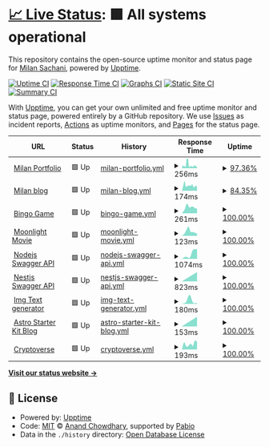 # [📈 Live Status](https://status.milansachani.dev): <!--live status--> **🟩 All systems operational**

This repository contains the open-source uptime monitor and status page for [Milan Sachani](https://milansachani.dev), powered by [Upptime](https://github.com/upptime/upptime).

[![Uptime CI](https://github.com/Milan-960/uptime/workflows/Uptime%20CI/badge.svg)](https://github.com/Milan-960/uptime/actions?query=workflow%3A%22Uptime+CI%22)
[![Response Time CI](https://github.com/Milan-960/uptime/workflows/Response%20Time%20CI/badge.svg)](https://github.com/Milan-960/uptime/actions?query=workflow%3A%22Response+Time+CI%22)
[![Graphs CI](https://github.com/Milan-960/uptime/workflows/Graphs%20CI/badge.svg)](https://github.com/Milan-960/uptime/actions?query=workflow%3A%22Graphs+CI%22)
[![Static Site CI](https://github.com/Milan-960/uptime/workflows/Static%20Site%20CI/badge.svg)](https://github.com/Milan-960/uptime/actions?query=workflow%3A%22Static+Site+CI%22)
[![Summary CI](https://github.com/Milan-960/uptime/workflows/Summary%20CI/badge.svg)](https://github.com/Milan-960/uptime/actions?query=workflow%3A%22Summary+CI%22)

With [Upptime](https://upptime.js.org), you can get your own unlimited and free uptime monitor and status page, powered entirely by a GitHub repository. We use [Issues](https://github.com/Milan-960/uptime/issues) as incident reports, [Actions](https://github.com/Milan-960/uptime/actions) as uptime monitors, and [Pages](https://status.milansachani.dev) for the status page.

<!--start: status pages-->
<!-- This summary is generated by Upptime (https://github.com/upptime/upptime) -->
<!-- Do not edit this manually, your changes will be overwritten -->
<!-- prettier-ignore -->
| URL | Status | History | Response Time | Uptime |
| --- | ------ | ------- | ------------- | ------ |
| <img alt="" src="https://icons.duckduckgo.com/ip3/www.milansachani.dev.ico" height="13"> [Milan Portfolio](https://www.milansachani.dev) | 🟩 Up | [milan-portfolio.yml](https://github.com/Milan-960/uptime/commits/HEAD/history/milan-portfolio.yml) | <details><summary><img alt="Response time graph" src="./graphs/milan-portfolio/response-time-week.png" height="20"> 256ms</summary><br><a href="https://status.milansachani.dev/history/milan-portfolio"><img alt="Response time 256" src="https://img.shields.io/endpoint?url=https%3A%2F%2Fraw.githubusercontent.com%2FMilan-960%2Fuptime%2FHEAD%2Fapi%2Fmilan-portfolio%2Fresponse-time.json"></a><br><a href="https://status.milansachani.dev/history/milan-portfolio"><img alt="24-hour response time 108" src="https://img.shields.io/endpoint?url=https%3A%2F%2Fraw.githubusercontent.com%2FMilan-960%2Fuptime%2FHEAD%2Fapi%2Fmilan-portfolio%2Fresponse-time-day.json"></a><br><a href="https://status.milansachani.dev/history/milan-portfolio"><img alt="7-day response time 256" src="https://img.shields.io/endpoint?url=https%3A%2F%2Fraw.githubusercontent.com%2FMilan-960%2Fuptime%2FHEAD%2Fapi%2Fmilan-portfolio%2Fresponse-time-week.json"></a><br><a href="https://status.milansachani.dev/history/milan-portfolio"><img alt="30-day response time 256" src="https://img.shields.io/endpoint?url=https%3A%2F%2Fraw.githubusercontent.com%2FMilan-960%2Fuptime%2FHEAD%2Fapi%2Fmilan-portfolio%2Fresponse-time-month.json"></a><br><a href="https://status.milansachani.dev/history/milan-portfolio"><img alt="1-year response time 256" src="https://img.shields.io/endpoint?url=https%3A%2F%2Fraw.githubusercontent.com%2FMilan-960%2Fuptime%2FHEAD%2Fapi%2Fmilan-portfolio%2Fresponse-time-year.json"></a></details> | <details><summary><a href="https://status.milansachani.dev/history/milan-portfolio">97.36%</a></summary><a href="https://status.milansachani.dev/history/milan-portfolio"><img alt="All-time uptime 97.36%" src="https://img.shields.io/endpoint?url=https%3A%2F%2Fraw.githubusercontent.com%2FMilan-960%2Fuptime%2FHEAD%2Fapi%2Fmilan-portfolio%2Fuptime.json"></a><br><a href="https://status.milansachani.dev/history/milan-portfolio"><img alt="24-hour uptime 100.00%" src="https://img.shields.io/endpoint?url=https%3A%2F%2Fraw.githubusercontent.com%2FMilan-960%2Fuptime%2FHEAD%2Fapi%2Fmilan-portfolio%2Fuptime-day.json"></a><br><a href="https://status.milansachani.dev/history/milan-portfolio"><img alt="7-day uptime 97.36%" src="https://img.shields.io/endpoint?url=https%3A%2F%2Fraw.githubusercontent.com%2FMilan-960%2Fuptime%2FHEAD%2Fapi%2Fmilan-portfolio%2Fuptime-week.json"></a><br><a href="https://status.milansachani.dev/history/milan-portfolio"><img alt="30-day uptime 97.36%" src="https://img.shields.io/endpoint?url=https%3A%2F%2Fraw.githubusercontent.com%2FMilan-960%2Fuptime%2FHEAD%2Fapi%2Fmilan-portfolio%2Fuptime-month.json"></a><br><a href="https://status.milansachani.dev/history/milan-portfolio"><img alt="1-year uptime 97.36%" src="https://img.shields.io/endpoint?url=https%3A%2F%2Fraw.githubusercontent.com%2FMilan-960%2Fuptime%2FHEAD%2Fapi%2Fmilan-portfolio%2Fuptime-year.json"></a></details>
| <img alt="" src="https://icons.duckduckgo.com/ip3/blog.milansachani.dev.ico" height="13"> [Milan blog](https://blog.milansachani.dev) | 🟩 Up | [milan-blog.yml](https://github.com/Milan-960/uptime/commits/HEAD/history/milan-blog.yml) | <details><summary><img alt="Response time graph" src="./graphs/milan-blog/response-time-week.png" height="20"> 174ms</summary><br><a href="https://status.milansachani.dev/history/milan-blog"><img alt="Response time 174" src="https://img.shields.io/endpoint?url=https%3A%2F%2Fraw.githubusercontent.com%2FMilan-960%2Fuptime%2FHEAD%2Fapi%2Fmilan-blog%2Fresponse-time.json"></a><br><a href="https://status.milansachani.dev/history/milan-blog"><img alt="24-hour response time 144" src="https://img.shields.io/endpoint?url=https%3A%2F%2Fraw.githubusercontent.com%2FMilan-960%2Fuptime%2FHEAD%2Fapi%2Fmilan-blog%2Fresponse-time-day.json"></a><br><a href="https://status.milansachani.dev/history/milan-blog"><img alt="7-day response time 174" src="https://img.shields.io/endpoint?url=https%3A%2F%2Fraw.githubusercontent.com%2FMilan-960%2Fuptime%2FHEAD%2Fapi%2Fmilan-blog%2Fresponse-time-week.json"></a><br><a href="https://status.milansachani.dev/history/milan-blog"><img alt="30-day response time 174" src="https://img.shields.io/endpoint?url=https%3A%2F%2Fraw.githubusercontent.com%2FMilan-960%2Fuptime%2FHEAD%2Fapi%2Fmilan-blog%2Fresponse-time-month.json"></a><br><a href="https://status.milansachani.dev/history/milan-blog"><img alt="1-year response time 174" src="https://img.shields.io/endpoint?url=https%3A%2F%2Fraw.githubusercontent.com%2FMilan-960%2Fuptime%2FHEAD%2Fapi%2Fmilan-blog%2Fresponse-time-year.json"></a></details> | <details><summary><a href="https://status.milansachani.dev/history/milan-blog">84.35%</a></summary><a href="https://status.milansachani.dev/history/milan-blog"><img alt="All-time uptime 84.35%" src="https://img.shields.io/endpoint?url=https%3A%2F%2Fraw.githubusercontent.com%2FMilan-960%2Fuptime%2FHEAD%2Fapi%2Fmilan-blog%2Fuptime.json"></a><br><a href="https://status.milansachani.dev/history/milan-blog"><img alt="24-hour uptime 100.00%" src="https://img.shields.io/endpoint?url=https%3A%2F%2Fraw.githubusercontent.com%2FMilan-960%2Fuptime%2FHEAD%2Fapi%2Fmilan-blog%2Fuptime-day.json"></a><br><a href="https://status.milansachani.dev/history/milan-blog"><img alt="7-day uptime 84.35%" src="https://img.shields.io/endpoint?url=https%3A%2F%2Fraw.githubusercontent.com%2FMilan-960%2Fuptime%2FHEAD%2Fapi%2Fmilan-blog%2Fuptime-week.json"></a><br><a href="https://status.milansachani.dev/history/milan-blog"><img alt="30-day uptime 84.35%" src="https://img.shields.io/endpoint?url=https%3A%2F%2Fraw.githubusercontent.com%2FMilan-960%2Fuptime%2FHEAD%2Fapi%2Fmilan-blog%2Fuptime-month.json"></a><br><a href="https://status.milansachani.dev/history/milan-blog"><img alt="1-year uptime 84.35%" src="https://img.shields.io/endpoint?url=https%3A%2F%2Fraw.githubusercontent.com%2FMilan-960%2Fuptime%2FHEAD%2Fapi%2Fmilan-blog%2Fuptime-year.json"></a></details>
| <img alt="" src="https://icons.duckduckgo.com/ip3/bingo.milansachani.dev.ico" height="13"> [Bingo Game](https://bingo.milansachani.dev) | 🟩 Up | [bingo-game.yml](https://github.com/Milan-960/uptime/commits/HEAD/history/bingo-game.yml) | <details><summary><img alt="Response time graph" src="./graphs/bingo-game/response-time-week.png" height="20"> 261ms</summary><br><a href="https://status.milansachani.dev/history/bingo-game"><img alt="Response time 261" src="https://img.shields.io/endpoint?url=https%3A%2F%2Fraw.githubusercontent.com%2FMilan-960%2Fuptime%2FHEAD%2Fapi%2Fbingo-game%2Fresponse-time.json"></a><br><a href="https://status.milansachani.dev/history/bingo-game"><img alt="24-hour response time 218" src="https://img.shields.io/endpoint?url=https%3A%2F%2Fraw.githubusercontent.com%2FMilan-960%2Fuptime%2FHEAD%2Fapi%2Fbingo-game%2Fresponse-time-day.json"></a><br><a href="https://status.milansachani.dev/history/bingo-game"><img alt="7-day response time 261" src="https://img.shields.io/endpoint?url=https%3A%2F%2Fraw.githubusercontent.com%2FMilan-960%2Fuptime%2FHEAD%2Fapi%2Fbingo-game%2Fresponse-time-week.json"></a><br><a href="https://status.milansachani.dev/history/bingo-game"><img alt="30-day response time 261" src="https://img.shields.io/endpoint?url=https%3A%2F%2Fraw.githubusercontent.com%2FMilan-960%2Fuptime%2FHEAD%2Fapi%2Fbingo-game%2Fresponse-time-month.json"></a><br><a href="https://status.milansachani.dev/history/bingo-game"><img alt="1-year response time 261" src="https://img.shields.io/endpoint?url=https%3A%2F%2Fraw.githubusercontent.com%2FMilan-960%2Fuptime%2FHEAD%2Fapi%2Fbingo-game%2Fresponse-time-year.json"></a></details> | <details><summary><a href="https://status.milansachani.dev/history/bingo-game">100.00%</a></summary><a href="https://status.milansachani.dev/history/bingo-game"><img alt="All-time uptime 100.00%" src="https://img.shields.io/endpoint?url=https%3A%2F%2Fraw.githubusercontent.com%2FMilan-960%2Fuptime%2FHEAD%2Fapi%2Fbingo-game%2Fuptime.json"></a><br><a href="https://status.milansachani.dev/history/bingo-game"><img alt="24-hour uptime 100.00%" src="https://img.shields.io/endpoint?url=https%3A%2F%2Fraw.githubusercontent.com%2FMilan-960%2Fuptime%2FHEAD%2Fapi%2Fbingo-game%2Fuptime-day.json"></a><br><a href="https://status.milansachani.dev/history/bingo-game"><img alt="7-day uptime 100.00%" src="https://img.shields.io/endpoint?url=https%3A%2F%2Fraw.githubusercontent.com%2FMilan-960%2Fuptime%2FHEAD%2Fapi%2Fbingo-game%2Fuptime-week.json"></a><br><a href="https://status.milansachani.dev/history/bingo-game"><img alt="30-day uptime 100.00%" src="https://img.shields.io/endpoint?url=https%3A%2F%2Fraw.githubusercontent.com%2FMilan-960%2Fuptime%2FHEAD%2Fapi%2Fbingo-game%2Fuptime-month.json"></a><br><a href="https://status.milansachani.dev/history/bingo-game"><img alt="1-year uptime 100.00%" src="https://img.shields.io/endpoint?url=https%3A%2F%2Fraw.githubusercontent.com%2FMilan-960%2Fuptime%2FHEAD%2Fapi%2Fbingo-game%2Fuptime-year.json"></a></details>
| <img alt="" src="https://icons.duckduckgo.com/ip3/moonlight-film.vercel.app.ico" height="13"> [Moonlight Movie](https://moonlight-film.vercel.app) | 🟩 Up | [moonlight-movie.yml](https://github.com/Milan-960/uptime/commits/HEAD/history/moonlight-movie.yml) | <details><summary><img alt="Response time graph" src="./graphs/moonlight-movie/response-time-week.png" height="20"> 123ms</summary><br><a href="https://status.milansachani.dev/history/moonlight-movie"><img alt="Response time 123" src="https://img.shields.io/endpoint?url=https%3A%2F%2Fraw.githubusercontent.com%2FMilan-960%2Fuptime%2FHEAD%2Fapi%2Fmoonlight-movie%2Fresponse-time.json"></a><br><a href="https://status.milansachani.dev/history/moonlight-movie"><img alt="24-hour response time 76" src="https://img.shields.io/endpoint?url=https%3A%2F%2Fraw.githubusercontent.com%2FMilan-960%2Fuptime%2FHEAD%2Fapi%2Fmoonlight-movie%2Fresponse-time-day.json"></a><br><a href="https://status.milansachani.dev/history/moonlight-movie"><img alt="7-day response time 123" src="https://img.shields.io/endpoint?url=https%3A%2F%2Fraw.githubusercontent.com%2FMilan-960%2Fuptime%2FHEAD%2Fapi%2Fmoonlight-movie%2Fresponse-time-week.json"></a><br><a href="https://status.milansachani.dev/history/moonlight-movie"><img alt="30-day response time 123" src="https://img.shields.io/endpoint?url=https%3A%2F%2Fraw.githubusercontent.com%2FMilan-960%2Fuptime%2FHEAD%2Fapi%2Fmoonlight-movie%2Fresponse-time-month.json"></a><br><a href="https://status.milansachani.dev/history/moonlight-movie"><img alt="1-year response time 123" src="https://img.shields.io/endpoint?url=https%3A%2F%2Fraw.githubusercontent.com%2FMilan-960%2Fuptime%2FHEAD%2Fapi%2Fmoonlight-movie%2Fresponse-time-year.json"></a></details> | <details><summary><a href="https://status.milansachani.dev/history/moonlight-movie">100.00%</a></summary><a href="https://status.milansachani.dev/history/moonlight-movie"><img alt="All-time uptime 100.00%" src="https://img.shields.io/endpoint?url=https%3A%2F%2Fraw.githubusercontent.com%2FMilan-960%2Fuptime%2FHEAD%2Fapi%2Fmoonlight-movie%2Fuptime.json"></a><br><a href="https://status.milansachani.dev/history/moonlight-movie"><img alt="24-hour uptime 100.00%" src="https://img.shields.io/endpoint?url=https%3A%2F%2Fraw.githubusercontent.com%2FMilan-960%2Fuptime%2FHEAD%2Fapi%2Fmoonlight-movie%2Fuptime-day.json"></a><br><a href="https://status.milansachani.dev/history/moonlight-movie"><img alt="7-day uptime 100.00%" src="https://img.shields.io/endpoint?url=https%3A%2F%2Fraw.githubusercontent.com%2FMilan-960%2Fuptime%2FHEAD%2Fapi%2Fmoonlight-movie%2Fuptime-week.json"></a><br><a href="https://status.milansachani.dev/history/moonlight-movie"><img alt="30-day uptime 100.00%" src="https://img.shields.io/endpoint?url=https%3A%2F%2Fraw.githubusercontent.com%2FMilan-960%2Fuptime%2FHEAD%2Fapi%2Fmoonlight-movie%2Fuptime-month.json"></a><br><a href="https://status.milansachani.dev/history/moonlight-movie"><img alt="1-year uptime 100.00%" src="https://img.shields.io/endpoint?url=https%3A%2F%2Fraw.githubusercontent.com%2FMilan-960%2Fuptime%2FHEAD%2Fapi%2Fmoonlight-movie%2Fuptime-year.json"></a></details>
| <img alt="" src="https://icons.duckduckgo.com/ip3/nodejs-swagger-api.vercel.app.ico" height="13"> [Nodejs Swagger API](https://nodejs-swagger-api.vercel.app) | 🟩 Up | [nodejs-swagger-api.yml](https://github.com/Milan-960/uptime/commits/HEAD/history/nodejs-swagger-api.yml) | <details><summary><img alt="Response time graph" src="./graphs/nodejs-swagger-api/response-time-week.png" height="20"> 1074ms</summary><br><a href="https://status.milansachani.dev/history/nodejs-swagger-api"><img alt="Response time 1074" src="https://img.shields.io/endpoint?url=https%3A%2F%2Fraw.githubusercontent.com%2FMilan-960%2Fuptime%2FHEAD%2Fapi%2Fnodejs-swagger-api%2Fresponse-time.json"></a><br><a href="https://status.milansachani.dev/history/nodejs-swagger-api"><img alt="24-hour response time 1874" src="https://img.shields.io/endpoint?url=https%3A%2F%2Fraw.githubusercontent.com%2FMilan-960%2Fuptime%2FHEAD%2Fapi%2Fnodejs-swagger-api%2Fresponse-time-day.json"></a><br><a href="https://status.milansachani.dev/history/nodejs-swagger-api"><img alt="7-day response time 1074" src="https://img.shields.io/endpoint?url=https%3A%2F%2Fraw.githubusercontent.com%2FMilan-960%2Fuptime%2FHEAD%2Fapi%2Fnodejs-swagger-api%2Fresponse-time-week.json"></a><br><a href="https://status.milansachani.dev/history/nodejs-swagger-api"><img alt="30-day response time 1074" src="https://img.shields.io/endpoint?url=https%3A%2F%2Fraw.githubusercontent.com%2FMilan-960%2Fuptime%2FHEAD%2Fapi%2Fnodejs-swagger-api%2Fresponse-time-month.json"></a><br><a href="https://status.milansachani.dev/history/nodejs-swagger-api"><img alt="1-year response time 1074" src="https://img.shields.io/endpoint?url=https%3A%2F%2Fraw.githubusercontent.com%2FMilan-960%2Fuptime%2FHEAD%2Fapi%2Fnodejs-swagger-api%2Fresponse-time-year.json"></a></details> | <details><summary><a href="https://status.milansachani.dev/history/nodejs-swagger-api">100.00%</a></summary><a href="https://status.milansachani.dev/history/nodejs-swagger-api"><img alt="All-time uptime 100.00%" src="https://img.shields.io/endpoint?url=https%3A%2F%2Fraw.githubusercontent.com%2FMilan-960%2Fuptime%2FHEAD%2Fapi%2Fnodejs-swagger-api%2Fuptime.json"></a><br><a href="https://status.milansachani.dev/history/nodejs-swagger-api"><img alt="24-hour uptime 100.00%" src="https://img.shields.io/endpoint?url=https%3A%2F%2Fraw.githubusercontent.com%2FMilan-960%2Fuptime%2FHEAD%2Fapi%2Fnodejs-swagger-api%2Fuptime-day.json"></a><br><a href="https://status.milansachani.dev/history/nodejs-swagger-api"><img alt="7-day uptime 100.00%" src="https://img.shields.io/endpoint?url=https%3A%2F%2Fraw.githubusercontent.com%2FMilan-960%2Fuptime%2FHEAD%2Fapi%2Fnodejs-swagger-api%2Fuptime-week.json"></a><br><a href="https://status.milansachani.dev/history/nodejs-swagger-api"><img alt="30-day uptime 100.00%" src="https://img.shields.io/endpoint?url=https%3A%2F%2Fraw.githubusercontent.com%2FMilan-960%2Fuptime%2FHEAD%2Fapi%2Fnodejs-swagger-api%2Fuptime-month.json"></a><br><a href="https://status.milansachani.dev/history/nodejs-swagger-api"><img alt="1-year uptime 100.00%" src="https://img.shields.io/endpoint?url=https%3A%2F%2Fraw.githubusercontent.com%2FMilan-960%2Fuptime%2FHEAD%2Fapi%2Fnodejs-swagger-api%2Fuptime-year.json"></a></details>
| <img alt="" src="https://icons.duckduckgo.com/ip3/nestjs-server-member.vercel.app.ico" height="13"> [Nestjs Swagger API](https://nestjs-server-member.vercel.app) | 🟩 Up | [nestjs-swagger-api.yml](https://github.com/Milan-960/uptime/commits/HEAD/history/nestjs-swagger-api.yml) | <details><summary><img alt="Response time graph" src="./graphs/nestjs-swagger-api/response-time-week.png" height="20"> 823ms</summary><br><a href="https://status.milansachani.dev/history/nestjs-swagger-api"><img alt="Response time 823" src="https://img.shields.io/endpoint?url=https%3A%2F%2Fraw.githubusercontent.com%2FMilan-960%2Fuptime%2FHEAD%2Fapi%2Fnestjs-swagger-api%2Fresponse-time.json"></a><br><a href="https://status.milansachani.dev/history/nestjs-swagger-api"><img alt="24-hour response time 823" src="https://img.shields.io/endpoint?url=https%3A%2F%2Fraw.githubusercontent.com%2FMilan-960%2Fuptime%2FHEAD%2Fapi%2Fnestjs-swagger-api%2Fresponse-time-day.json"></a><br><a href="https://status.milansachani.dev/history/nestjs-swagger-api"><img alt="7-day response time 823" src="https://img.shields.io/endpoint?url=https%3A%2F%2Fraw.githubusercontent.com%2FMilan-960%2Fuptime%2FHEAD%2Fapi%2Fnestjs-swagger-api%2Fresponse-time-week.json"></a><br><a href="https://status.milansachani.dev/history/nestjs-swagger-api"><img alt="30-day response time 823" src="https://img.shields.io/endpoint?url=https%3A%2F%2Fraw.githubusercontent.com%2FMilan-960%2Fuptime%2FHEAD%2Fapi%2Fnestjs-swagger-api%2Fresponse-time-month.json"></a><br><a href="https://status.milansachani.dev/history/nestjs-swagger-api"><img alt="1-year response time 823" src="https://img.shields.io/endpoint?url=https%3A%2F%2Fraw.githubusercontent.com%2FMilan-960%2Fuptime%2FHEAD%2Fapi%2Fnestjs-swagger-api%2Fresponse-time-year.json"></a></details> | <details><summary><a href="https://status.milansachani.dev/history/nestjs-swagger-api">100.00%</a></summary><a href="https://status.milansachani.dev/history/nestjs-swagger-api"><img alt="All-time uptime 100.00%" src="https://img.shields.io/endpoint?url=https%3A%2F%2Fraw.githubusercontent.com%2FMilan-960%2Fuptime%2FHEAD%2Fapi%2Fnestjs-swagger-api%2Fuptime.json"></a><br><a href="https://status.milansachani.dev/history/nestjs-swagger-api"><img alt="24-hour uptime 100.00%" src="https://img.shields.io/endpoint?url=https%3A%2F%2Fraw.githubusercontent.com%2FMilan-960%2Fuptime%2FHEAD%2Fapi%2Fnestjs-swagger-api%2Fuptime-day.json"></a><br><a href="https://status.milansachani.dev/history/nestjs-swagger-api"><img alt="7-day uptime 100.00%" src="https://img.shields.io/endpoint?url=https%3A%2F%2Fraw.githubusercontent.com%2FMilan-960%2Fuptime%2FHEAD%2Fapi%2Fnestjs-swagger-api%2Fuptime-week.json"></a><br><a href="https://status.milansachani.dev/history/nestjs-swagger-api"><img alt="30-day uptime 100.00%" src="https://img.shields.io/endpoint?url=https%3A%2F%2Fraw.githubusercontent.com%2FMilan-960%2Fuptime%2FHEAD%2Fapi%2Fnestjs-swagger-api%2Fuptime-month.json"></a><br><a href="https://status.milansachani.dev/history/nestjs-swagger-api"><img alt="1-year uptime 100.00%" src="https://img.shields.io/endpoint?url=https%3A%2F%2Fraw.githubusercontent.com%2FMilan-960%2Fuptime%2FHEAD%2Fapi%2Fnestjs-swagger-api%2Fuptime-year.json"></a></details>
| <img alt="" src="https://icons.duckduckgo.com/ip3/img-text-generators.netlify.app.ico" height="13"> [Img Text generator](https://img-text-generators.netlify.app) | 🟩 Up | [img-text-generator.yml](https://github.com/Milan-960/uptime/commits/HEAD/history/img-text-generator.yml) | <details><summary><img alt="Response time graph" src="./graphs/img-text-generator/response-time-week.png" height="20"> 180ms</summary><br><a href="https://status.milansachani.dev/history/img-text-generator"><img alt="Response time 180" src="https://img.shields.io/endpoint?url=https%3A%2F%2Fraw.githubusercontent.com%2FMilan-960%2Fuptime%2FHEAD%2Fapi%2Fimg-text-generator%2Fresponse-time.json"></a><br><a href="https://status.milansachani.dev/history/img-text-generator"><img alt="24-hour response time 50" src="https://img.shields.io/endpoint?url=https%3A%2F%2Fraw.githubusercontent.com%2FMilan-960%2Fuptime%2FHEAD%2Fapi%2Fimg-text-generator%2Fresponse-time-day.json"></a><br><a href="https://status.milansachani.dev/history/img-text-generator"><img alt="7-day response time 180" src="https://img.shields.io/endpoint?url=https%3A%2F%2Fraw.githubusercontent.com%2FMilan-960%2Fuptime%2FHEAD%2Fapi%2Fimg-text-generator%2Fresponse-time-week.json"></a><br><a href="https://status.milansachani.dev/history/img-text-generator"><img alt="30-day response time 180" src="https://img.shields.io/endpoint?url=https%3A%2F%2Fraw.githubusercontent.com%2FMilan-960%2Fuptime%2FHEAD%2Fapi%2Fimg-text-generator%2Fresponse-time-month.json"></a><br><a href="https://status.milansachani.dev/history/img-text-generator"><img alt="1-year response time 180" src="https://img.shields.io/endpoint?url=https%3A%2F%2Fraw.githubusercontent.com%2FMilan-960%2Fuptime%2FHEAD%2Fapi%2Fimg-text-generator%2Fresponse-time-year.json"></a></details> | <details><summary><a href="https://status.milansachani.dev/history/img-text-generator">100.00%</a></summary><a href="https://status.milansachani.dev/history/img-text-generator"><img alt="All-time uptime 100.00%" src="https://img.shields.io/endpoint?url=https%3A%2F%2Fraw.githubusercontent.com%2FMilan-960%2Fuptime%2FHEAD%2Fapi%2Fimg-text-generator%2Fuptime.json"></a><br><a href="https://status.milansachani.dev/history/img-text-generator"><img alt="24-hour uptime 100.00%" src="https://img.shields.io/endpoint?url=https%3A%2F%2Fraw.githubusercontent.com%2FMilan-960%2Fuptime%2FHEAD%2Fapi%2Fimg-text-generator%2Fuptime-day.json"></a><br><a href="https://status.milansachani.dev/history/img-text-generator"><img alt="7-day uptime 100.00%" src="https://img.shields.io/endpoint?url=https%3A%2F%2Fraw.githubusercontent.com%2FMilan-960%2Fuptime%2FHEAD%2Fapi%2Fimg-text-generator%2Fuptime-week.json"></a><br><a href="https://status.milansachani.dev/history/img-text-generator"><img alt="30-day uptime 100.00%" src="https://img.shields.io/endpoint?url=https%3A%2F%2Fraw.githubusercontent.com%2FMilan-960%2Fuptime%2FHEAD%2Fapi%2Fimg-text-generator%2Fuptime-month.json"></a><br><a href="https://status.milansachani.dev/history/img-text-generator"><img alt="1-year uptime 100.00%" src="https://img.shields.io/endpoint?url=https%3A%2F%2Fraw.githubusercontent.com%2FMilan-960%2Fuptime%2FHEAD%2Fapi%2Fimg-text-generator%2Fuptime-year.json"></a></details>
| <img alt="" src="https://icons.duckduckgo.com/ip3/astro-starter-kits.vercel.app.ico" height="13"> [Astro Starter Kit Blog](https://astro-starter-kits.vercel.app) | 🟩 Up | [astro-starter-kit-blog.yml](https://github.com/Milan-960/uptime/commits/HEAD/history/astro-starter-kit-blog.yml) | <details><summary><img alt="Response time graph" src="./graphs/astro-starter-kit-blog/response-time-week.png" height="20"> 153ms</summary><br><a href="https://status.milansachani.dev/history/astro-starter-kit-blog"><img alt="Response time 153" src="https://img.shields.io/endpoint?url=https%3A%2F%2Fraw.githubusercontent.com%2FMilan-960%2Fuptime%2FHEAD%2Fapi%2Fastro-starter-kit-blog%2Fresponse-time.json"></a><br><a href="https://status.milansachani.dev/history/astro-starter-kit-blog"><img alt="24-hour response time 153" src="https://img.shields.io/endpoint?url=https%3A%2F%2Fraw.githubusercontent.com%2FMilan-960%2Fuptime%2FHEAD%2Fapi%2Fastro-starter-kit-blog%2Fresponse-time-day.json"></a><br><a href="https://status.milansachani.dev/history/astro-starter-kit-blog"><img alt="7-day response time 153" src="https://img.shields.io/endpoint?url=https%3A%2F%2Fraw.githubusercontent.com%2FMilan-960%2Fuptime%2FHEAD%2Fapi%2Fastro-starter-kit-blog%2Fresponse-time-week.json"></a><br><a href="https://status.milansachani.dev/history/astro-starter-kit-blog"><img alt="30-day response time 153" src="https://img.shields.io/endpoint?url=https%3A%2F%2Fraw.githubusercontent.com%2FMilan-960%2Fuptime%2FHEAD%2Fapi%2Fastro-starter-kit-blog%2Fresponse-time-month.json"></a><br><a href="https://status.milansachani.dev/history/astro-starter-kit-blog"><img alt="1-year response time 153" src="https://img.shields.io/endpoint?url=https%3A%2F%2Fraw.githubusercontent.com%2FMilan-960%2Fuptime%2FHEAD%2Fapi%2Fastro-starter-kit-blog%2Fresponse-time-year.json"></a></details> | <details><summary><a href="https://status.milansachani.dev/history/astro-starter-kit-blog">100.00%</a></summary><a href="https://status.milansachani.dev/history/astro-starter-kit-blog"><img alt="All-time uptime 100.00%" src="https://img.shields.io/endpoint?url=https%3A%2F%2Fraw.githubusercontent.com%2FMilan-960%2Fuptime%2FHEAD%2Fapi%2Fastro-starter-kit-blog%2Fuptime.json"></a><br><a href="https://status.milansachani.dev/history/astro-starter-kit-blog"><img alt="24-hour uptime 100.00%" src="https://img.shields.io/endpoint?url=https%3A%2F%2Fraw.githubusercontent.com%2FMilan-960%2Fuptime%2FHEAD%2Fapi%2Fastro-starter-kit-blog%2Fuptime-day.json"></a><br><a href="https://status.milansachani.dev/history/astro-starter-kit-blog"><img alt="7-day uptime 100.00%" src="https://img.shields.io/endpoint?url=https%3A%2F%2Fraw.githubusercontent.com%2FMilan-960%2Fuptime%2FHEAD%2Fapi%2Fastro-starter-kit-blog%2Fuptime-week.json"></a><br><a href="https://status.milansachani.dev/history/astro-starter-kit-blog"><img alt="30-day uptime 100.00%" src="https://img.shields.io/endpoint?url=https%3A%2F%2Fraw.githubusercontent.com%2FMilan-960%2Fuptime%2FHEAD%2Fapi%2Fastro-starter-kit-blog%2Fuptime-month.json"></a><br><a href="https://status.milansachani.dev/history/astro-starter-kit-blog"><img alt="1-year uptime 100.00%" src="https://img.shields.io/endpoint?url=https%3A%2F%2Fraw.githubusercontent.com%2FMilan-960%2Fuptime%2FHEAD%2Fapi%2Fastro-starter-kit-blog%2Fuptime-year.json"></a></details>
| <img alt="" src="https://icons.duckduckgo.com/ip3/thecrypoverse.netlify.app.ico" height="13"> [Cryptoverse](https://thecrypoverse.netlify.app) | 🟩 Up | [cryptoverse.yml](https://github.com/Milan-960/uptime/commits/HEAD/history/cryptoverse.yml) | <details><summary><img alt="Response time graph" src="./graphs/cryptoverse/response-time-week.png" height="20"> 193ms</summary><br><a href="https://status.milansachani.dev/history/cryptoverse"><img alt="Response time 193" src="https://img.shields.io/endpoint?url=https%3A%2F%2Fraw.githubusercontent.com%2FMilan-960%2Fuptime%2FHEAD%2Fapi%2Fcryptoverse%2Fresponse-time.json"></a><br><a href="https://status.milansachani.dev/history/cryptoverse"><img alt="24-hour response time 193" src="https://img.shields.io/endpoint?url=https%3A%2F%2Fraw.githubusercontent.com%2FMilan-960%2Fuptime%2FHEAD%2Fapi%2Fcryptoverse%2Fresponse-time-day.json"></a><br><a href="https://status.milansachani.dev/history/cryptoverse"><img alt="7-day response time 193" src="https://img.shields.io/endpoint?url=https%3A%2F%2Fraw.githubusercontent.com%2FMilan-960%2Fuptime%2FHEAD%2Fapi%2Fcryptoverse%2Fresponse-time-week.json"></a><br><a href="https://status.milansachani.dev/history/cryptoverse"><img alt="30-day response time 193" src="https://img.shields.io/endpoint?url=https%3A%2F%2Fraw.githubusercontent.com%2FMilan-960%2Fuptime%2FHEAD%2Fapi%2Fcryptoverse%2Fresponse-time-month.json"></a><br><a href="https://status.milansachani.dev/history/cryptoverse"><img alt="1-year response time 193" src="https://img.shields.io/endpoint?url=https%3A%2F%2Fraw.githubusercontent.com%2FMilan-960%2Fuptime%2FHEAD%2Fapi%2Fcryptoverse%2Fresponse-time-year.json"></a></details> | <details><summary><a href="https://status.milansachani.dev/history/cryptoverse">100.00%</a></summary><a href="https://status.milansachani.dev/history/cryptoverse"><img alt="All-time uptime 100.00%" src="https://img.shields.io/endpoint?url=https%3A%2F%2Fraw.githubusercontent.com%2FMilan-960%2Fuptime%2FHEAD%2Fapi%2Fcryptoverse%2Fuptime.json"></a><br><a href="https://status.milansachani.dev/history/cryptoverse"><img alt="24-hour uptime 100.00%" src="https://img.shields.io/endpoint?url=https%3A%2F%2Fraw.githubusercontent.com%2FMilan-960%2Fuptime%2FHEAD%2Fapi%2Fcryptoverse%2Fuptime-day.json"></a><br><a href="https://status.milansachani.dev/history/cryptoverse"><img alt="7-day uptime 100.00%" src="https://img.shields.io/endpoint?url=https%3A%2F%2Fraw.githubusercontent.com%2FMilan-960%2Fuptime%2FHEAD%2Fapi%2Fcryptoverse%2Fuptime-week.json"></a><br><a href="https://status.milansachani.dev/history/cryptoverse"><img alt="30-day uptime 100.00%" src="https://img.shields.io/endpoint?url=https%3A%2F%2Fraw.githubusercontent.com%2FMilan-960%2Fuptime%2FHEAD%2Fapi%2Fcryptoverse%2Fuptime-month.json"></a><br><a href="https://status.milansachani.dev/history/cryptoverse"><img alt="1-year uptime 100.00%" src="https://img.shields.io/endpoint?url=https%3A%2F%2Fraw.githubusercontent.com%2FMilan-960%2Fuptime%2FHEAD%2Fapi%2Fcryptoverse%2Fuptime-year.json"></a></details>

<!--end: status pages-->

[**Visit our status website →**](https://status.milansachani.dev)

## 📄 License

- Powered by: [Upptime](https://github.com/upptime/upptime)
- Code: [MIT](./LICENSE) © [Anand Chowdhary](https://anandchowdhary.com), supported by [Pabio](https://pabio.com)
- Data in the `./history` directory: [Open Database License](https://opendatacommons.org/licenses/odbl/1-0/)

